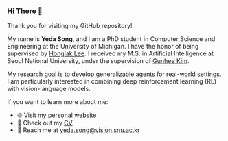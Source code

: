 ### Hi There 👋

Thank you for visiting my GitHub repository!

My name is **Yeda Song**, and I am a PhD student in Computer Science and Engineering at the University of Michigan. I have the honor of being supervised by [Honglak Lee](https://web.eecs.umich.edu/~honglak/).
I received my M.S. in Artificial Intelligence at Seoul National University, under the supervision of [Gunhee Kim](https://vision.snu.ac.kr/gunhee/).

My research goal is to develop generalizable agents for real-world settings. I am particularly interested in combining deep reinforcement learning (RL) with vision-language models.

If you want to learn more about me:
- 🌐 Visit my [personal website](https://yedasong.com)
- 📄 Check out my [CV](https://yedasong.com/data/Yeda_Song-CV.pdf)
- 📧 Reach me at [yeda.song@vision.snu.ac.kr](mailto:yeda.song@vision.snu.ac.kr)


<!--
**runamu/runamu** is a ✨ _special_ ✨ repository because its `README.md` (this file) appears on your GitHub profile.

Here are some ideas to get you started:

- 🔭 I’m currently working on ...
- 🌱 I’m currently learning ...
- 👯 I’m looking to collaborate on ...
- 🤔 I’m looking for help with ...
- 💬 Ask me about ...
- 📫 How to reach me: ...
- 😄 Pronouns: ...
- ⚡ Fun fact: ...
-->
